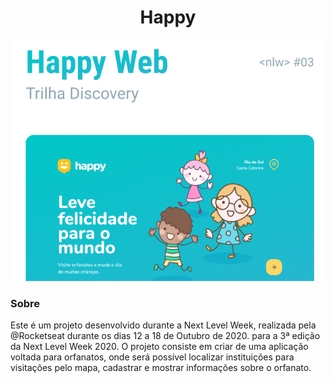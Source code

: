 <center>
<H1>Happy</H1>

 <img src="/public/images/capa.png"/>

</center>
<h3>Sobre</h3>

Este é um projeto desenvolvido durante a Next Level Week, realizada pela @Rocketseat durante os dias 12 a 18 de Outubro de 2020. para a 3ª edição da Next Level Week 2020. O projeto consiste em criar de uma aplicação voltada para orfanatos, onde será possível localizar instituições para visitações pelo mapa, cadastrar e mostrar informações sobre o orfanato.
